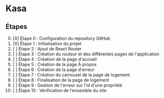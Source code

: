 # Kasa

## Étapes

0. [X] Étape 0 : Configuration du repository GitHub
1. [X] Étape 1 : Initialisation du projet
2. [ ] Étape 2 : Ajout de React Router
3. [ ] Étape 3 : Création du routeur et des différentes pages de l'application
4. [ ] Étape 4 : Création de la page d'accueil
5. [ ] Étape 5 : Création de la page À propos
6. [ ] Étape 6 : Création de la page d'erreur
7. [ ] Étape 7 : Création du carrousel de la page de logement
8. [ ] Étape 8 : Finalisation de la page de logement
9. [ ] Étape 9 : Gestion de l'erreur sur l'id d'une propriété
10. [ ] Étape 10 : Vérification de l'ensemble du site